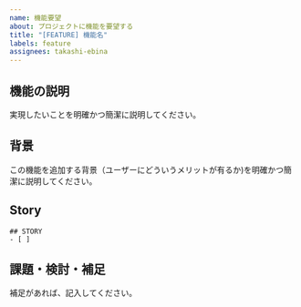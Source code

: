 ```yaml
---
name: 機能要望
about: プロジェクトに機能を要望する
title: "[FEATURE] 機能名"
labels: feature
assignees: takashi-ebina
---
```


## 機能の説明

実現したいことを明確かつ簡潔に説明してください。

## 背景

この機能を追加する背景（ユーザーにどういうメリットが有るか)を明確かつ簡潔に説明してください。

## Story

```tasklist
## STORY
- [ ] 
```

## 課題・検討・補足

補足があれば、記入してください。
